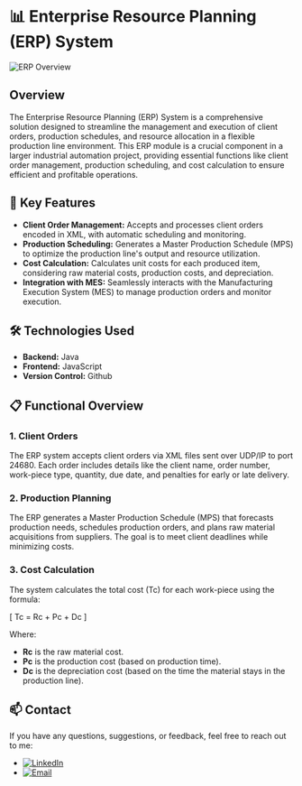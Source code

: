 # 📊 Enterprise Resource Planning (ERP) System

![ERP Overview](https://media.giphy.com/media/fAnzw6YK33jMwzp5wp/giphy.gif)

## Overview

The Enterprise Resource Planning (ERP) System is a comprehensive solution designed to streamline the management and execution of client orders, production schedules, and resource allocation in a flexible production line environment. This ERP module is a crucial component in a larger industrial automation project, providing essential functions like client order management, production scheduling, and cost calculation to ensure efficient and profitable operations.

## 🎯 Key Features

- **Client Order Management:** Accepts and processes client orders encoded in XML, with automatic scheduling and monitoring.
- **Production Scheduling:** Generates a Master Production Schedule (MPS) to optimize the production line's output and resource utilization.
- **Cost Calculation:** Calculates unit costs for each produced item, considering raw material costs, production costs, and depreciation.
- **Integration with MES:** Seamlessly interacts with the Manufacturing Execution System (MES) to manage production orders and monitor execution.

## 🛠️ Technologies Used

- **Backend:** Java
- **Frontend:** JavaScript
- **Version Control:** Github

## 📋 Functional Overview

### 1. Client Orders
The ERP system accepts client orders via XML files sent over UDP/IP to port 24680. Each order includes details like the client name, order number, work-piece type, quantity, due date, and penalties for early or late delivery.

### 2. Production Planning
The ERP generates a Master Production Schedule (MPS) that forecasts production needs, schedules production orders, and plans raw material acquisitions from suppliers. The goal is to meet client deadlines while minimizing costs.

### 3. Cost Calculation
The system calculates the total cost (Tc) for each work-piece using the formula:

\[ Tc = Rc + Pc + Dc \]

Where:
- **Rc** is the raw material cost.
- **Pc** is the production cost (based on production time).
- **Dc** is the depreciation cost (based on the time the material stays in the production line).


## 📫 Contact

If you have any questions, suggestions, or feedback, feel free to reach out to me:

- [![LinkedIn](https://img.shields.io/badge/-LinkedIn-blue?style=flat&logo=linkedin&logoColor=white)](https://www.linkedin.com/in/joao10maia/)
- [![Email](https://img.shields.io/badge/-Email-D14836?style=flat&logo=gmail&logoColor=white)](mailto:joaomaia@live.com.pt)

